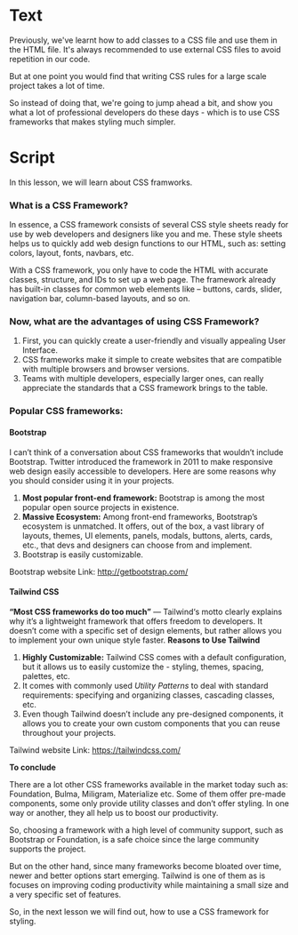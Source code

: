 # Text
Previously, we've learnt how to add classes to a CSS file and use them in the HTML file. It's always recommended to use external CSS files to avoid repetition in our code.

But at one point you would find that writing CSS rules for a large scale project takes a lot of time.

So instead of doing that, we're going to jump ahead a bit, and show you what a lot of professional developers do these days - which is to use CSS frameworks that makes styling much simpler.

# Script
In this lesson, we will learn about CSS framworks.

### What is a CSS Framework?
In essence, a CSS framework consists of several CSS style sheets ready for use by web developers and designers like you and me. These style sheets helps us to quickly add web design functions to our HTML, such as: setting colors, layout, fonts, navbars, etc.

With a CSS framework, you only have to code the HTML with accurate classes, structure, and IDs to set up a web page. The framework already has built-in classes for common web elements like – buttons, cards, slider, navigation bar, column-based layouts, and so on.

### Now, what are the advantages of using CSS Framework?
1. First, you can quickly create a user-friendly and visually appealing User Interface.
2. CSS frameworks make it simple to create websites that are compatible with multiple browsers and browser versions.
3. Teams with multiple developers, especially larger ones, can really appreciate the standards that a CSS framework brings to the table.

### Popular CSS frameworks:

#### Bootstrap
I can’t think of a conversation about CSS frameworks that wouldn’t include Bootstrap. Twitter introduced the framework in 2011 to make responsive web design easily accessible to developers. Here are some reasons why you should consider using it in your projects.
1. **Most popular front-end framework:** Bootstrap is among the most popular open source projects in existence.
2. **Massive Ecosystem:** Among front-end frameworks, Bootstrap’s ecosystem is unmatched. It offers, out of the box, a vast library of layouts, themes, UI elements, panels, modals, buttons, alerts, cards, etc., that devs and designers can choose from and implement. 
3. Bootstrap is easily customizable.

Bootstrap website Link: http://getbootstrap.com/

#### Tailwind CSS
**“Most CSS frameworks do too much”** — Tailwind‘s motto clearly explains why it’s a lightweight framework that offers freedom to developers. It doesn’t come with a specific set of design elements, but rather allows you to implement your own unique style faster.
**Reasons to Use Tailwind**
1. **Highly Customizable:** Tailwind CSS comes with a default configuration, but it allows us to easily customize the - styling, themes, spacing, palettes, etc.
2. It comes with commonly used *Utility Patterns* to deal with standard requirements: specifying and organizing classes, cascading classes, etc.
3. Even though Tailwind doesn’t include any pre-designed components, it allows you to create your own custom components that you can reuse throughout your projects. 

Tailwind website Link: https://tailwindcss.com/

**To conclude**

There are a lot other CSS frameworks available in the market today such as: Foundation, Bulma, Miligram, Materialize etc. Some of them offer pre-made components, some only provide utility classes and don’t offer styling. In one way or another, they all help us to boost our productivity.

So, choosing a framework with a high level of community support, such as Bootstrap or Foundation, is a safe choice since the large community supports the project.

But on the other hand, since many frameworks become bloated over time, newer and better options start emerging. Tailwind is one of them as is focuses on improving coding productivity while maintaining a small size and a very specific set of features.

So, in the next lesson we will find out, how to use a CSS framework for styling.
